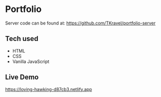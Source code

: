 # Portfolio

Server code can be found at: https://github.com/TKravel/portfolio-server

## Tech used

* HTML
* CSS
* Vanilla JavaScript

## Live Demo

https://loving-hawking-d87cb3.netlify.app
